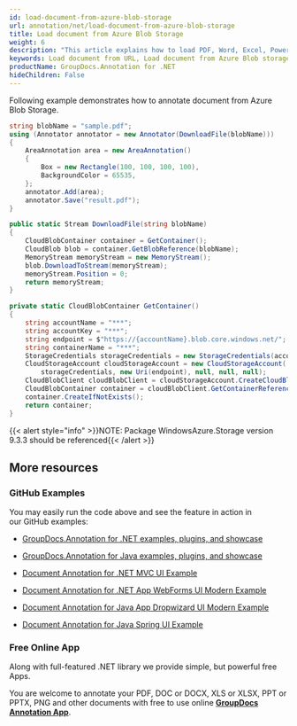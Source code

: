 ```yaml
---
id: load-document-from-azure-blob-storage
url: annotation/net/load-document-from-azure-blob-storage
title: Load document from Azure Blob Storage
weight: 6
description: "This article explains how to load PDF, Word, Excel, PowerPoint documents from Azure Blob storage storage when using GroupDocs.Annotation for .NET."
keywords: Load document from URL, Load document from Azure Blob storage by GroupDocs.Annotation
productName: GroupDocs.Annotation for .NET
hideChildren: False
---
```

Following example demonstrates how to annotate document from Azure Blob Storage.

```csharp
string blobName = "sample.pdf";
using (Annotator annotator = new Annotator(DownloadFile(blobName)))
{
	AreaAnnotation area = new AreaAnnotation()
	{
		Box = new Rectangle(100, 100, 100, 100),
		BackgroundColor = 65535,
	};
	annotator.Add(area);
	annotator.Save("result.pdf");
}

public static Stream DownloadFile(string blobName)
{
	CloudBlobContainer container = GetContainer();
	CloudBlob blob = container.GetBlobReference(blobName);
	MemoryStream memoryStream = new MemoryStream();
	blob.DownloadToStream(memoryStream);
	memoryStream.Position = 0;
	return memoryStream;
}

private static CloudBlobContainer GetContainer()
{
	string accountName = "***";
	string accountKey = "***";
	string endpoint = $"https://{accountName}.blob.core.windows.net/";
	string containerName = "***";
	StorageCredentials storageCredentials = new StorageCredentials(accountName, accountKey);
	CloudStorageAccount cloudStorageAccount = new CloudStorageAccount(
		storageCredentials, new Uri(endpoint), null, null, null);
	CloudBlobClient cloudBlobClient = cloudStorageAccount.CreateCloudBlobClient();
	CloudBlobContainer container = cloudBlobClient.GetContainerReference(containerName);
	container.CreateIfNotExists();
	return container;
}
```

{{< alert style="info" >}}NOTE: Package WindowsAzure.Storage version 9.3.3 should be referenced{{< /alert >}}

## More resources

### GitHub Examples

You may easily run the code above and see the feature in action in our GitHub examples:

*   [GroupDocs.Annotation for .NET examples, plugins, and showcase](https://github.com/groupdocs-annotation/GroupDocs.Annotation-for-.NET)
    
*   [GroupDocs.Annotation for Java examples, plugins, and showcase](https://github.com/groupdocs-annotation/GroupDocs.Annotation-for-Java)
    
*   [Document Annotation for .NET MVC UI Example](https://github.com/groupdocs-annotation/GroupDocs.Annotation-for-.NET-MVC) 
    
*   [Document Annotation for .NET App WebForms UI Modern Example](https://github.com/groupdocs-annotation/GroupDocs.Annotation-for-.NET-WebForms)
    
*   [Document Annotation for Java App Dropwizard UI Modern Example](https://github.com/groupdocs-annotation/GroupDocs.Annotation-for-Java-Dropwizard)
    
*   [Document Annotation for Java Spring UI Example](https://github.com/groupdocs-annotation/GroupDocs.Annotation-for-Java-Spring)
    

### Free Online App

Along with full-featured .NET library we provide simple, but powerful free Apps.

You are welcome to annotate your PDF, DOC or DOCX, XLS or XLSX, PPT or PPTX, PNG and other documents with free to use online **[GroupDocs Annotation App](https://products.groupdocs.app/annotation)**.
